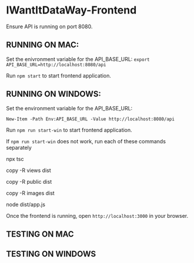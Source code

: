 # IWantItDataWay-Frontend
Ensure API is running on port 8080.

RUNNING ON MAC:
---
Set the enivronment variable for the API_BASE_URL:
`export API_BASE_URL=http://localhost:8080/api`

Run `npm start` to start frontend application.


RUNNING ON WINDOWS:
---
Set the environment variable for the API_BASE_URL:

`New-Item -Path Env:API_BASE_URL -Value http://localhost:8080/api`

Run `npm run start-win` to start frontend application.

If `npm run start-win` does not work, run each of these commands separately

npx tsc

copy -R views dist 

copy -R public dist

copy -R images dist

node dist/app.js

Once the frontend is running, open `http://localhost:3000` in your browser.

TESTING ON MAC
---

TESTING ON WINDOWS
---